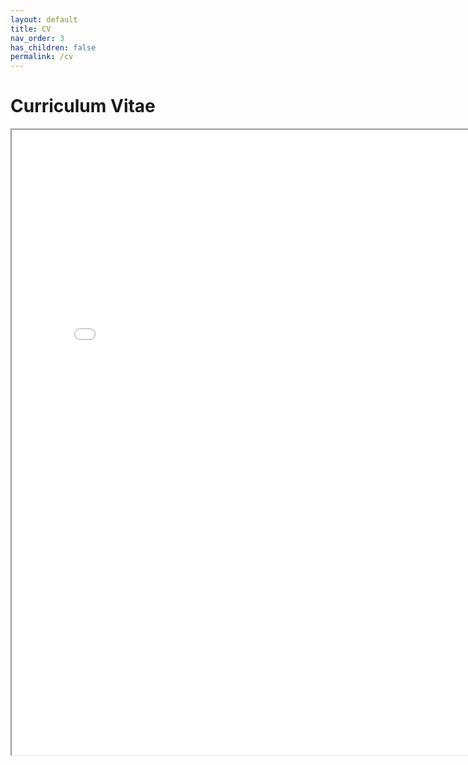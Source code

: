 ```yaml
---
layout: default
title: CV
nav_order: 3
has_children: false
permalink: /cv
---
```


# Curriculum Vitae

<html>
<iframe src="/assets/Summer_2022_Academic_CV (2).pdf" height="1000" width="800"></iframe>
</html>
